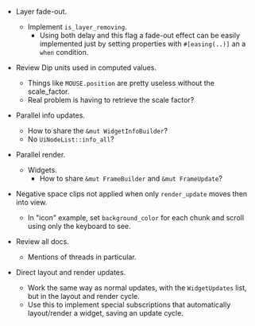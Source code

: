 * Layer fade-out.
    - Implement `is_layer_removing`.
        - Using both delay and this flag a fade-out effect can be easily implemented 
          just by setting properties with `#[easing(..)]` an a `when` condition.

* Review Dip units used in computed values.
    - Things like `MOUSE.position` are pretty useless without the scale_factor.
    - Real problem is having to retrieve the scale factor?

* Parallel info updates.
    - How to share the `&mut WidgetInfoBuilder`?
    - No `UiNodeList::info_all`?

* Parallel render.
    - Widgets.
        - How to share `&mut FrameBuilder` and `&mut FrameUpdate`?

* Negative space clips not applied when only `render_update` moves then into view.
    - In "icon" example, set `background_color` for each chunk and scroll using only the keyboard to see.

* Review all docs.
    - Mentions of threads in particular.

* Direct layout and render updates.
    - Work the same way as normal updates, with the `WidgetUpdates` list, but in the layout and render cycle.
    - Use this to implement special subscriptions that automatically layout/render a widget, saving an update
      cycle.